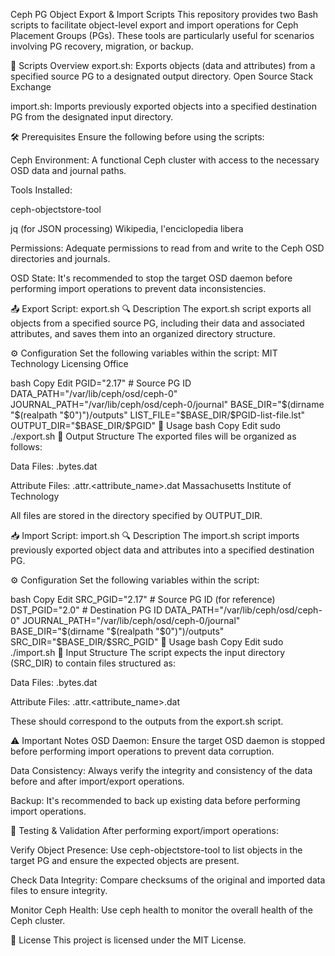 Ceph PG Object Export & Import Scripts
This repository provides two Bash scripts to facilitate object-level export and import operations for Ceph Placement Groups (PGs). These tools are particularly useful for scenarios involving PG recovery, migration, or backup.​

📁 Scripts Overview
export.sh: Exports objects (data and attributes) from a specified source PG to a designated output directory.​
Open Source Stack Exchange

import.sh: Imports previously exported objects into a specified destination PG from the designated input directory.​

🛠 Prerequisites
Ensure the following before using the scripts:

Ceph Environment: A functional Ceph cluster with access to the necessary OSD data and journal paths.​

Tools Installed:

ceph-objectstore-tool

jq (for JSON processing)​
Wikipedia, l'enciclopedia libera

Permissions: Adequate permissions to read from and write to the Ceph OSD directories and journals.​

OSD State: It's recommended to stop the target OSD daemon before performing import operations to prevent data inconsistencies.​

📤 Export Script: export.sh
🔍 Description
The export.sh script exports all objects from a specified source PG, including their data and associated attributes, and saves them into an organized directory structure.​

⚙️ Configuration
Set the following variables within the script:​
MIT Technology Licensing Office

bash
Copy
Edit
PGID="2.17"  # Source PG ID
DATA_PATH="/var/lib/ceph/osd/ceph-0"
JOURNAL_PATH="/var/lib/ceph/osd/ceph-0/journal"
BASE_DIR="$(dirname "$(realpath "$0")")/outputs"
LIST_FILE="$BASE_DIR/$PGID-list-file.lst"
OUTPUT_DIR="$BASE_DIR/$PGID"
🚀 Usage
bash
Copy
Edit
sudo ./export.sh
📁 Output Structure
The exported files will be organized as follows:​

Data Files: <oid>.bytes.dat

Attribute Files: <oid>.attr.<attribute_name>.dat​
Massachusetts Institute of Technology

All files are stored in the directory specified by OUTPUT_DIR.​

📥 Import Script: import.sh
🔍 Description
The import.sh script imports previously exported object data and attributes into a specified destination PG.​

⚙️ Configuration
Set the following variables within the script:​

bash
Copy
Edit
SRC_PGID="2.17"  # Source PG ID (for reference)
DST_PGID="2.0"   # Destination PG ID
DATA_PATH="/var/lib/ceph/osd/ceph-0"
JOURNAL_PATH="/var/lib/ceph/osd/ceph-0/journal"
BASE_DIR="$(dirname "$(realpath "$0")")/outputs"
SRC_DIR="$BASE_DIR/$SRC_PGID"
🚀 Usage
bash
Copy
Edit
sudo ./import.sh
📁 Input Structure
The script expects the input directory (SRC_DIR) to contain files structured as:​

Data Files: <oid>.bytes.dat

Attribute Files: <oid>.attr.<attribute_name>.dat​

These should correspond to the outputs from the export.sh script.​

⚠️ Important Notes
OSD Daemon: Ensure the target OSD daemon is stopped before performing import operations to prevent data corruption.​

Data Consistency: Always verify the integrity and consistency of the data before and after import/export operations.​

Backup: It's recommended to back up existing data before performing import operations.​

🧪 Testing & Validation
After performing export/import operations:​

Verify Object Presence: Use ceph-objectstore-tool to list objects in the target PG and ensure the expected objects are present.​

Check Data Integrity: Compare checksums of the original and imported data files to ensure integrity.​

Monitor Ceph Health: Use ceph health to monitor the overall health of the Ceph cluster.​

📄 License
This project is licensed under the MIT License.​

